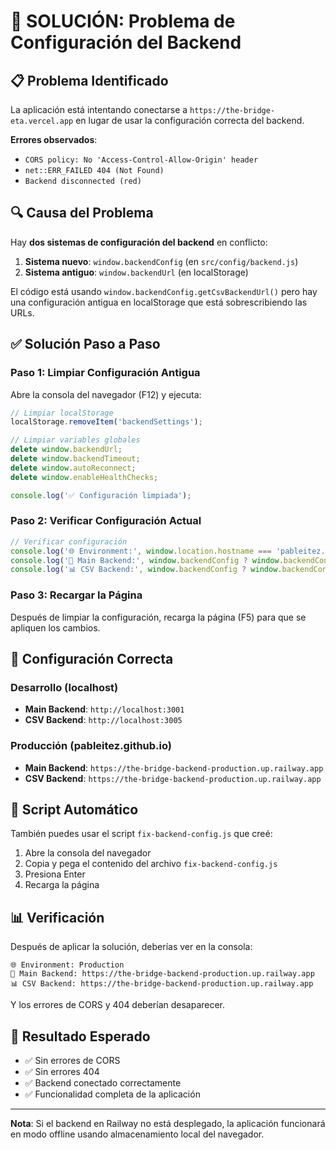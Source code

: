 # 🔧 SOLUCIÓN: Problema de Configuración del Backend

## 📋 **Problema Identificado**

La aplicación está intentando conectarse a `https://the-bridge-eta.vercel.app` en lugar de usar la configuración correcta del backend.

**Errores observados**:
- `CORS policy: No 'Access-Control-Allow-Origin' header`
- `net::ERR_FAILED 404 (Not Found)`
- `Backend disconnected (red)`

## 🔍 **Causa del Problema**

Hay **dos sistemas de configuración del backend** en conflicto:

1. **Sistema nuevo**: `window.backendConfig` (en `src/config/backend.js`)
2. **Sistema antiguo**: `window.backendUrl` (en localStorage)

El código está usando `window.backendConfig.getCsvBackendUrl()` pero hay una configuración antigua en localStorage que está sobrescribiendo las URLs.

## ✅ **Solución Paso a Paso**

### **Paso 1: Limpiar Configuración Antigua**

Abre la consola del navegador (F12) y ejecuta:

```javascript
// Limpiar localStorage
localStorage.removeItem('backendSettings');

// Limpiar variables globales
delete window.backendUrl;
delete window.backendTimeout;
delete window.autoReconnect;
delete window.enableHealthChecks;

console.log('✅ Configuración limpiada');
```

### **Paso 2: Verificar Configuración Actual**

```javascript
// Verificar configuración
console.log('🌐 Environment:', window.location.hostname === 'pableitez.github.io' ? 'Production' : 'Development');
console.log('🔗 Main Backend:', window.backendConfig ? window.backendConfig.getMainBackendUrl() : 'No config');
console.log('📊 CSV Backend:', window.backendConfig ? window.backendConfig.getCsvBackendUrl() : 'No config');
```

### **Paso 3: Recargar la Página**

Después de limpiar la configuración, recarga la página (F5) para que se apliquen los cambios.

## 🚀 **Configuración Correcta**

### **Desarrollo (localhost)**
- **Main Backend**: `http://localhost:3001`
- **CSV Backend**: `http://localhost:3005`

### **Producción (pableitez.github.io)**
- **Main Backend**: `https://the-bridge-backend-production.up.railway.app`
- **CSV Backend**: `https://the-bridge-backend-production.up.railway.app`

## 🔧 **Script Automático**

También puedes usar el script `fix-backend-config.js` que creé:

1. Abre la consola del navegador
2. Copia y pega el contenido del archivo `fix-backend-config.js`
3. Presiona Enter
4. Recarga la página

## 📊 **Verificación**

Después de aplicar la solución, deberías ver en la consola:

```
🌐 Environment: Production
🔗 Main Backend: https://the-bridge-backend-production.up.railway.app
📊 CSV Backend: https://the-bridge-backend-production.up.railway.app
```

Y los errores de CORS y 404 deberían desaparecer.

## 🎯 **Resultado Esperado**

- ✅ Sin errores de CORS
- ✅ Sin errores 404
- ✅ Backend conectado correctamente
- ✅ Funcionalidad completa de la aplicación

---

**Nota**: Si el backend en Railway no está desplegado, la aplicación funcionará en modo offline usando almacenamiento local del navegador. 